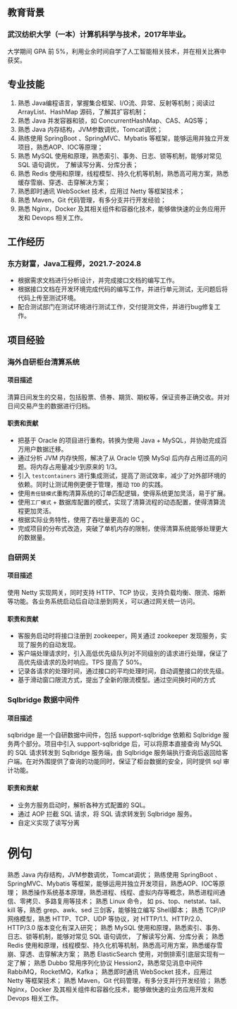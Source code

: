 ## 教育背景
### 武汉纺织大学（一本）计算机科学与技术，2017年毕业。
大学期间 GPA 前 5%，利用业余时间自学了人工智能相关技术，并在相关比赛中获奖。

## 专业技能
1. 熟悉 Java编程语言，掌握集合框架、I/O流、异常、反射等机制；阅读过 ArrayList、HashMap 源码，了解其扩容机制；
2. 熟悉 Java 并发容器和锁，如 ConcurrentHashMap、CAS、AQS等；
3. 熟悉 Java 内存结构，JVM参数调优，Tomcat调优；
4. 熟练使用 SpringBoot 、SpringMVC、Mybatis 等框架，能够运用并独立开发项目，熟悉AOP、IOC等原理；
5. 熟悉 MySQL 使用和原理，熟悉索引、事务、日志、锁等机制，能够对常见 SQL 语句调优， 了解读写分离、分库分表；
6. 熟悉 Redis 使用和原理，线程模型、持久化机等机制，熟悉高可用方案，熟悉缓存雪崩、穿透、击穿解决方案；
7. 熟悉即时通讯 WebSocket 技术，应用过 Netty 等框架技术；
8. 熟悉 Maven，Git 代码管理，有多分支并行开发经验；
9. 熟悉 Nginx，Docker 及其相关组件和容器化技术，能够做快速的业务应用开发和 Devops 相关工作。

## 工作经历
### 东方财富，Java工程师，2021.7-2024.8
- 根据需求文档进行分析设计，并完成接口文档的编写工作。
- 根据接口文档在开发环境完成代码的编写工作，并进行单元测试，无问题后将代码上传至测试环境。
- 配合测试部门在测试环境进行测试工作，交付提测文件，并进行bug修复工作。

## 项目经验
### 海外自研柜台清算系统
#### 项目描述
清算日间发生的交易，包括股票、债券、期货、期权等，保证资券正确交收。并对日间交易产生的数据进行归档。

#### 职责和贡献
- 把基于 Oracle 的项目进行重构，转换为使用 Java + MySQL，并协助完成百万用户数据迁移。
- 通过分析 JVM 内存快照，解决了从 Oracle 切换 MySql 后内存占用过高的问题。将内存占用量减少到原来的 1/3。
- 引入 `testcontainers` 进行集成测试，提高了测试效率，减少了对外部环境的依赖。同时让测试用例更便于管理，推动 `TDD` 的实践。
- 使用`责任链模式`重构清算系统的订单匹配逻辑，使得系统更加灵活，易于扩展。
- 使用`工厂模式` + 数据库配置的模式，实现了清算流程的动态配置，使得清算流程更加灵活。
- 根据实际业务特性，使用了吞吐量更高的 GC 。
- 完成项目的分布式改造，突破了单机内存的限制，使得清算系统能够处理更大的数据量。


### 自研网关
#### 项目描述
使用 Netty 实现网关，同时支持 HTTP、TCP 协议，支持负载均衡、限流、熔断等功能。各业务系统启动后自动注册到网关，可以通过网关统一访问。

#### 职责和贡献
- 客服务启动时将接口注册到 zookeeper，网关通过 zookeeper 发现服务，实现了服务的自动发现。
- 客户端处理请求时，引入高低优先级队列对不同级别的请求进行处理，保证了高优先级请求的及时响应。TPS 提高了 50%。
- 记录各请求的处理时间，通过接口的平均处理时间，自动调整接口的优先级。
- 基于滑动窗口限流方式，提出了全新的限流模型。通过空间换时间的方式

### Sqlbridge 数据中间件
#### 项目描述
sqlbridge 是一个自研数据中间件，包括 support-sqlbridge 依赖和 Sqlbridge 服务两个部分。项目中引入 support-sqlbridge 后，可以将原本直接查询 MySQL 的 SQL 请求转发到 Sqlbridge 服务端，由 Sqlbridge 服务端执行查询后返回给客户端。在对外围提供了查询的功能同时，保证了柜台数据的安全，同时提供 sql 审计功能。

#### 职责和贡献
- 业务方服务启动时，解析各种方式配置的 SQL。
- 通过 AOP 拦截 SQL 请求，将 SQL 请求转发到 Sqlbridge 服务。
- 自定义实现了读写分离


# 例句

熟悉 Java 内存结构，JVM参数调优，Tomcat调优；
熟练使用 SpringBoot 、SpringMVC、Mybatis 等框架，能够运用并独立开发项目，熟悉AOP、IOC等原理；
熟悉操作系统基本原理，熟悉进程、线程、虚拟内存等概念，熟悉进程间通信、零拷贝、多路复用等技术；
熟悉 Linux 命令， 如 ps、top、netstat、tail、kill 等，熟悉 grep、awk、sed 三剑客，能够独立编写 Shell脚本；
熟悉 TCP/IP网络模型，熟悉 HTTP、TCP、UDP 等协议，对 HTTP/1.1、HTTP/2.0、HTTP/3.0 版本变化有深入研究；
熟悉 MySQL 使用和原理，熟悉索引、事务、日志、锁等机制，能够对常见 SQL 语句调优， 了解读写分离、分库分表；
熟悉 Redis 使用和原理，线程模型、持久化机等机制，熟悉高可用方案，熟悉缓存雪崩、穿透、击穿解决方案；
熟悉 ElasticSearch 使用，对倒排索引底层实现有一定了解；
熟悉 Dubbo 常用序列化协议 Hession2，熟悉常见消息中间件 RabbiMQ，RocketMQ，Kafka；
熟悉即时通讯 WebSocket 技术，应用过 Netty 等框架技术；
熟悉 Maven，Git 代码管理，有多分支并行开发经验；
熟悉 Nginx，Docker 及其相关组件和容器化技术，能够做快速的业务应用开发和 Devops 相关工作。

